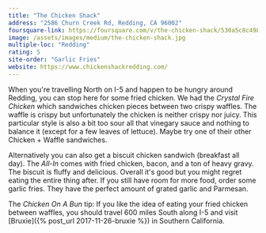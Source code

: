 ```yaml
---
title: "The Chicken Shack"
address: "2586 Churn Creek Rd, Redding, CA 96002"
foursquare-link: https://foursquare.com/v/the-chicken-shack/530a5c8c498eb58694a86a2b
image: /assets/images/medium/the-chicken-shack.jpg
multiple-loc: "Redding"
rating: 5
site-order: "Garlic Fries"
website: https://www.chickenshackredding.com/
---
```


When you're travelling North on I-5 and happen to be hungry around Redding, you can stop here for some fried chicken.
We had the *Crystal Fire Chicken* which sandwiches chicken pieces between two crispy waffles. The waffle is crispy but
unfortunately the chicken is neither crispy nor juicy. This particular style is also a bit too sour all that vinegary
sauce and nothing to balance it (except for a few leaves of lettuce). Maybe try one of their other Chicken + Waffle
sandwiches.

Alternatively you can also get a biscuit chicken sandwich (breakfast all day). The *All-In* comes with fried chicken,
bacon, and a ton of heavy gravy. The biscuit is fluffy and delicious. Overall it's good but you might regret eating
the entire thing after. If you still have room for more food, order some garlic fries. They have the perfect amount of
grated garlic and Parmesan.

The *Chicken On A Bun* tip: If you like the idea of eating your fried chicken between waffles, you should travel
600 miles South along I-5 and visit [Bruxie]({% post_url 2017-11-26-bruxie %}) in Southern California.
